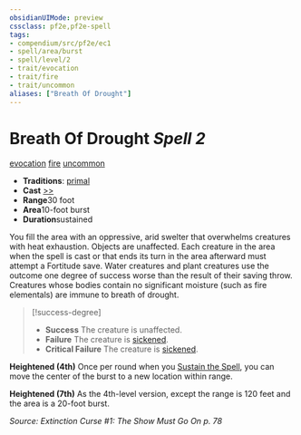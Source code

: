 ```yaml
---
obsidianUIMode: preview
cssclass: pf2e,pf2e-spell
tags:
- compendium/src/pf2e/ec1
- spell/area/burst
- spell/level/2
- trait/evocation
- trait/fire
- trait/uncommon
aliases: ["Breath Of Drought"]
---
```

# Breath Of Drought *Spell 2*   
[evocation](../../Rules/traits/evocation.md)  [fire](../../Rules/traits/fire.md)  [uncommon](../../Rules/traits/uncommon.md)  

- **Traditions**: [primal](../../Rules/traits/primal.md)
- **Cast** [>>](../../Rules/core-rulebook/chapter-9-playing-the-game.md#Actions "Two-Action") 
- **Range**30 foot
- **Area**10-foot burst
- **Duration**sustained

You fill the area with an oppressive, arid swelter that overwhelms creatures with heat exhaustion. Objects are unaffected. Each creature in the area when the spell is cast or that ends its turn in the area afterward must attempt a Fortitude save. Water creatures and plant creatures use the outcome one degree of success worse than the result of their saving throw. Creatures whose bodies contain no significant moisture (such as fire elementals) are immune to breath of drought.

> [!success-degree] 
> - **Success** The creature is unaffected.
> - **Failure** The creature is [sickened](../../Rules/conditions.md#Sickened).
> - **Critical Failure** The creature is [sickened](../../Rules/conditions.md#Sickened).

**Heightened (4th)** Once per round when you [Sustain the Spell](../../Rules/actions/sustain-a-spell.md), you can move the center of the burst to a new location within range.

**Heightened (7th)** As the 4th-level version, except the range is 120 feet and the area is a 20-foot burst.

*Source: Extinction Curse #1: The Show Must Go On p. 78*